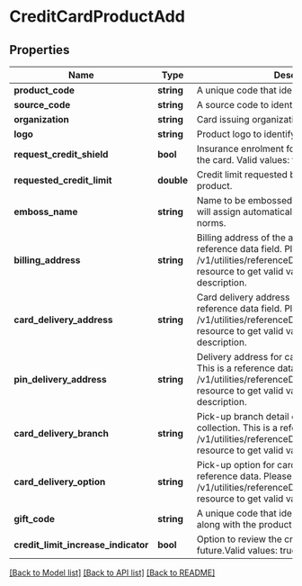 # CreditCardProductAdd

## Properties
Name | Type | Description | Notes
------------ | ------------- | ------------- | -------------
**product_code** | **string** | A unique code that identifies the product. | [optional] 
**source_code** | **string** | A source code to identify the product | 
**organization** | **string** | Card issuing organization name | 
**logo** | **string** | Product logo to identify the product | 
**request_credit_shield** | **bool** | Insurance enrolment for outstanding balance on the card. Valid values: true and false | [optional] 
**requested_credit_limit** | **double** | Credit limit requested by applicant for the product. | [optional] 
**emboss_name** | **string** | Name to be embossed on card.If blank, bank will assign automatically based on the market norms. | [optional] 
**billing_address** | **string** | Billing address of the applicant. This is a reference data field. Please use /v1/utilities/referenceData/{addressType} resource to get valid value of this field with description. | [optional] 
**card_delivery_address** | **string** | Card delivery address of the applicant. This is a reference data field. Please use /v1/utilities/referenceData/{addressType} resource to get valid value of this field with description. | [optional] 
**pin_delivery_address** | **string** | Delivery address  for card pin of the applicant. This is a reference data field. Please use /v1/utilities/referenceData/{addressType} resource to get valid value of this field with description. | [optional] 
**card_delivery_branch** | **string** | Pick-up branch detail of the Citi bank for card collection. This is a reference data. Please use /v1/utilities/referenceData/{cardDeliveryBranch} resource to get valid value of this field. | [optional] 
**card_delivery_option** | **string** | Pick-up option for card collection. This is a reference data. Please use /v1/utilities/referenceData/{cardDeliveryOption} resource to get valid value of this field. | [optional] 
**gift_code** | **string** | A  unique code that identifies the gift offered along with the product | [optional] 
**credit_limit_increase_indicator** | **bool** | Option  to review the credit limit in the future.Valid values: true and false | [optional] 

[[Back to Model list]](../../README.md#documentation-for-models) [[Back to API list]](../../README.md#documentation-for-api-endpoints) [[Back to README]](../../README.md)

